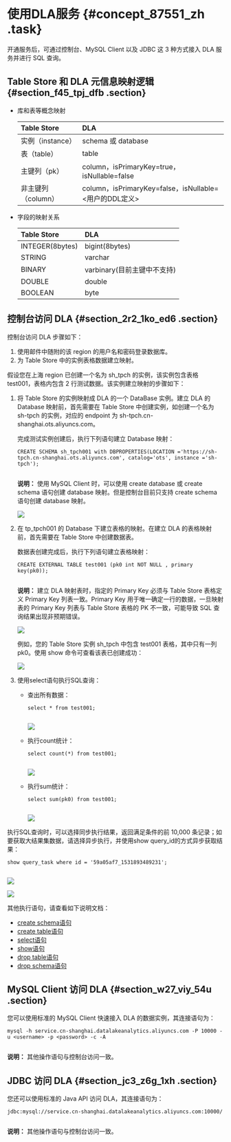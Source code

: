# 使用DLA服务 {#concept_87551_zh .task}

开通服务后，可通过控制台、MySQL Client 以及 JDBC 这 3 种方式接入 DLA 服务并进行 SQL 查询。

## Table Store 和 DLA 元信息映射逻辑 {#section_f45_tpj_dfb .section}

-   库和表等概念映射

    |Table Store|DLA|
    |:----------|:--|
    |实例（instance）|schema 或 database|
    |表（table）|table|
    |主键列（pk）|column，isPrimaryKey=true，isNullable=false|
    |非主键列（column）|column，isPrimaryKey=false，isNullable=<用户的DDL定义\>|

-   字段的映射关系

    |Table Store|DLA|
    |:----------|:--|
    |INTEGER\(8bytes\)|bigint\(8bytes\)|
    |STRING|varchar|
    |BINARY|varbinary\(目前主键中不支持\)|
    |DOUBLE|double|
    |BOOLEAN|byte|


## 控制台访问 DLA {#section_2r2_1ko_ed6 .section}

控制台访问 DLA 步骤如下：

1.  使用邮件中随附的该 region 的用户名和密码登录数据库。
2.  为 Table Store 中的实例表格数据建立映射。

假设您在上海 region 已创建一个名为 sh\_tpch 的实例，该实例包含表格 test001，表格内包含 2 行测试数据。该实例建立映射的步骤如下：

1.  将 Table Store 的实例映射成 DLA 的一个 DataBase 实例。建立 DLA 的 Database 映射前，首先需要在 Table Store 中创建实例，如创建一个名为 sh-tpch 的实例，对应的 endpoint 为 sh-tpch.cn-shanghai.ots.aliyuncs.com。

    完成测试实例创建后，执行下列语句建立 Database 映射：

    ``` {#codeblock_3p1_541_hhv}
    CREATE SCHEMA sh_tpch001 with DBPROPERTIES(LOCATION ='https://sh-tpch.cn-shanghai.ots.aliyuncs.com', catalog='ots', instance ='sh-tpch');
    					
    ```

    **说明：** 使用 MySQL Client 时，可以使用 create database 或 create schema 语句创建 database 映射。但是控制台目前只支持 create schema 语句创建 database 映射。

    ![](http://static-aliyun-doc.oss-cn-hangzhou.aliyuncs.com/assets/img/20335/156568771312014_zh-CN.png)

2.  在 tp\_tpch001 的 Database 下建立表格的映射。在建立 DLA 的表格映射前，首先需要在 Table Store 中创建数据表。

    数据表创建完成后，执行下列语句建立表格映射：

    ``` {#codeblock_jgd_o23_url}
    CREATE EXTERNAL TABLE test001 (pk0 int NOT NULL , primary key(pk0));
    					
    ```

    **说明：** 建立 DLA 映射表时，指定的 Primary Key 必须与 Table Store 表格定义 Primary Key 列表一致。Primary Key 用于唯一确定一行的数据，一旦映射表的 Primary Key 列表与 Table Store 表格的 PK 不一致，可能导致 SQL 查询结果出现非预期错误。

    ![](http://static-aliyun-doc.oss-cn-hangzhou.aliyuncs.com/assets/img/20335/156568771412015_zh-CN.png)

    例如，您的 Table Store 实例 sh\_tpch 中包含 test001 表格，其中只有一列 pk0。使用 show 命令可查看该表已创建成功：

    ![](http://static-aliyun-doc.oss-cn-hangzhou.aliyuncs.com/assets/img/20335/156568771412016_zh-CN.png)

3.  使用select语句执行SQL查询：
    -   查出所有数据：

        ``` {#codeblock_8ss_6pz_8r5}
        select * from test001;
        							
        ```

        ![](http://static-aliyun-doc.oss-cn-hangzhou.aliyuncs.com/assets/img/20335/156568771412017_zh-CN.png)

    -   执行count统计：

        ``` {#codeblock_k7i_6dj_g9g}
        select count(*) from test001;
        							
        ```

        ![](http://static-aliyun-doc.oss-cn-hangzhou.aliyuncs.com/assets/img/20335/156568771512018_zh-CN.png)

    -   执行sum统计：

        ``` {#codeblock_yuz_kw6_xrt}
        select sum(pk0) from test001;
        							
        ```

        ![](http://static-aliyun-doc.oss-cn-hangzhou.aliyuncs.com/assets/img/20335/156568771512019_zh-CN.png)


执行SQL查询时，可以选择同步执行结果，返回满足条件的前 10,000 条记录；如要获取大结果集数据，请选择异步执行，并使用show query\_id的方式异步获取结果：

``` {#codeblock_63s_qi6_qpc}
show query_task where id = '59a05af7_1531893489231';
			
```

![](http://static-aliyun-doc.oss-cn-hangzhou.aliyuncs.com/assets/img/20335/156568771512020_zh-CN.png)

![](http://static-aliyun-doc.oss-cn-hangzhou.aliyuncs.com/assets/img/20335/156568771612021_zh-CN.png)

其他执行语句，请查看如下说明文档：

-   [create schema语句](https://help.aliyun.com/document_detail/72005.html)
-   [create table语句](https://help.aliyun.com/document_detail/72006.html)
-   [select语句](https://help.aliyun.com/document_detail/71044.html)
-   [show语句](https://help.aliyun.com/document_detail/72011.html)
-   [drop table语句](https://help.aliyun.com/document_detail/72008.htm)
-   [drop schema语句](https://help.aliyun.com/document_detail/72007.html)

## MySQL Client 访问 DLA {#section_w27_viy_54u .section}

您可以使用标准的 MySQL Client 快速接入 DLA 的数据实例，其连接语句为：

``` {#codeblock_0no_yvy_3ls}
mysql -h service.cn-shanghai.datalakeanalytics.aliyuncs.com -P 10000 -u <username> -p <password> -c -A
			
```

**说明：** 其他操作语句与控制台访问一致。

## JDBC 访问 DLA {#section_jc3_z6g_1xh .section}

您还可以使用标准的 Java API 访问 DLA，其连接语句为：

``` {#codeblock_1vs_537_d6m}
jdbc:mysql://service.cn-shanghai.datalakeanalytics.aliyuncs.com:10000/
			
```

**说明：** 其他操作语句与控制台访问一致。

